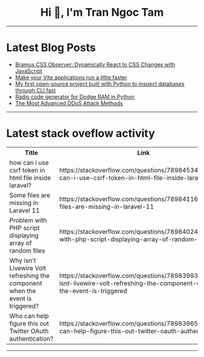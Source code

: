 <h1 align="center">Hi 👋, I'm Tran Ngoc Tam</h1>

---

# Latest Blog Posts 
<!-- BLOG-POST-LIST:START -->
- [Bramus CSS Observer: Dynamically React to CSS Changes with JavaScript](https://dev.to/rajeshkumaryadavdotcom/bramus-css-observer-dynamically-react-to-css-changes-with-javascript-24k1)
- [Make your Vite applications run a little faster](https://dev.to/modyqyw/make-your-vite-applications-run-a-little-faster-5bp7)
- [My first open-source project built with Python to inspect databases through CLI fast](https://dev.to/evangelosmeklis/my-first-open-source-project-built-with-python-to-inspect-databases-through-cli-fast-5d31)
- [Radio code generator for Dodge RAM in Python](https://dev.to/pelock/radio-code-generator-for-dodge-ram-in-python-lda)
- [The Most Advanced DDoS Attack Methods](https://dev.to/saman_sardari_22e7e9081be/the-most-advanced-ddos-attack-methods-3n6c)
<!-- BLOG-POST-LIST:END -->

---

# Latest stack oveflow activity
<table>
  <tr><th>Title</th><th>Link</th></tr>
  <!-- STACKOVERFLOW:START --><tr><td>how can i use csrf token in html file inside laravel?</td><td>https://stackoverflow.com/questions/78984534/how-can-i-use-csrf-token-in-html-file-inside-laravel</td></tr><tr><td>Some files are missing in Laravel 11</td><td>https://stackoverflow.com/questions/78984116/some-files-are-missing-in-laravel-11</td></tr><tr><td>Problem with PHP script displaying array of random files</td><td>https://stackoverflow.com/questions/78984024/problem-with-php-script-displaying-array-of-random-files</td></tr><tr><td>Why isn&#39;t Livewire Volt refreshing the component when the event is triggered?</td><td>https://stackoverflow.com/questions/78983993/why-isnt-livewire-volt-refreshing-the-component-when-the-event-is-triggered</td></tr><tr><td>Who can help figure this out Twitter OAuth authentication?</td><td>https://stackoverflow.com/questions/78983965/who-can-help-figure-this-out-twitter-oauth-authentication</td></tr><!-- STACKOVERFLOW:END -->
</table>

---



